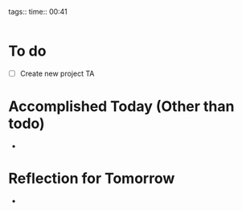 tags:: 
time:: 00:41

```wakatime
```


# To do
- [ ] Create new project TA

# Accomplished Today (Other than todo)
- 

# Reflection for Tomorrow
- 